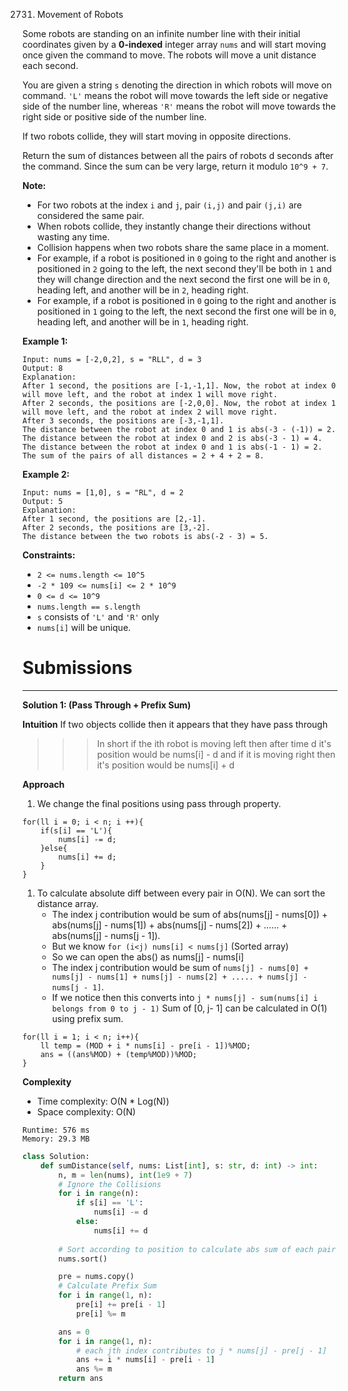 2731. Movement of Robots


Some robots are standing on an infinite number line with their initial coordinates given by a **0-indexed** integer array `nums` and will start moving once given the command to move. The robots will move a unit distance each second.

You are given a string `s` denoting the direction in which robots will move on command. `'L'` means the robot will move towards the left side or negative side of the number line, whereas `'R'` means the robot will move towards the right side or positive side of the number line.

If two robots collide, they will start moving in opposite directions.

Return the sum of distances between all the pairs of robots d seconds after the command. Since the sum can be very large, return it modulo `10^9 + 7`.

**Note:**

* For two robots at the index `i` and `j`, pair `(i,j)` and pair `(j,i)` are considered the same pair.
* When robots collide, they instantly change their directions without wasting any time.
* Collision happens when two robots share the same place in a moment.
* For example, if a robot is positioned in `0` going to the right and another is positioned in `2` going to the left, the next second they'll be both in `1` and they will change direction and the next second the first one will be in `0`, heading left, and another will be in `2`, heading right.
* For example, if a robot is positioned in `0` going to the right and another is positioned in `1` going to the left, the next second the first one will be in `0`, heading left, and another will be in `1`, heading right.
 

**Example 1:**
```
Input: nums = [-2,0,2], s = "RLL", d = 3
Output: 8
Explanation: 
After 1 second, the positions are [-1,-1,1]. Now, the robot at index 0 will move left, and the robot at index 1 will move right.
After 2 seconds, the positions are [-2,0,0]. Now, the robot at index 1 will move left, and the robot at index 2 will move right.
After 3 seconds, the positions are [-3,-1,1].
The distance between the robot at index 0 and 1 is abs(-3 - (-1)) = 2.
The distance between the robot at index 0 and 2 is abs(-3 - 1) = 4.
The distance between the robot at index 0 and 1 is abs(-1 - 1) = 2.
The sum of the pairs of all distances = 2 + 4 + 2 = 8.
```

**Example 2:**
```
Input: nums = [1,0], s = "RL", d = 2
Output: 5
Explanation: 
After 1 second, the positions are [2,-1].
After 2 seconds, the positions are [3,-2].
The distance between the two robots is abs(-2 - 3) = 5.
```

**Constraints:**

* `2 <= nums.length <= 10^5`
* `-2 * 109 <= nums[i] <= 2 * 10^9`
* `0 <= d <= 10^9`
* `nums.length == s.length `
* `s` consists of `'L'` and `'R'` only
* `nums[i]` will be unique.

# Submissions
---
**Solution 1: (Pass Through + Prefix Sum)**

__Intuition__
If two objects collide then it appears that they have pass through

>>> In short if the ith robot is moving left then after time d it's position would be nums[i] - d and if it is moving right then it's position would be nums[i] + d

__Approach__
1. We change the final positions using pass through property.
```
for(ll i = 0; i < n; i ++){
    if(s[i] == 'L'){
        nums[i] -= d;
    }else{
        nums[i] += d;
    }
}
```
1. To calculate absolute diff between every pair in O(N). We can sort the distance array.
    * The index j contribution would be sum of abs(nums[j] - nums[0]) + abs(nums[j] - nums[1]) + abs(nums[j] - nums[2]) + ...... + abs(nums[j] - nums[j - 1]).
    * But we know `for (i<j) nums[i] < nums[j]` (Sorted array)
    * So we can open the abs() as nums[j] - nums[i]
    * The index j contribution would be sum of `nums[j] - nums[0] + nums[j] - nums[1] + nums[j] - nums[2] + ..... + nums[j] - nums[j - 1]`.
    * If we notice then this converts into `j * nums[j] - sum(nums[i] i belongs from 0 to j - 1)`
Sum of [0, j- 1] can be calculated in O(1) using prefix sum.
```
for(ll i = 1; i < n; i++){
    ll temp = (MOD + i * nums[i] - pre[i - 1])%MOD;
    ans = ((ans%MOD) + (temp%MOD))%MOD;
}
```
__Complexity__
* Time complexity: O(N * Log(N))
* Space complexity: O(N)

```
Runtime: 576 ms
Memory: 29.3 MB
```
```python
class Solution:
    def sumDistance(self, nums: List[int], s: str, d: int) -> int:
        n, m = len(nums), int(1e9 + 7)
        # Ignore the Collisions
        for i in range(n):
            if s[i] == 'L':
                nums[i] -= d
            else: 
                nums[i] += d
        
        # Sort according to position to calculate abs sum of each pair in O(N)
        nums.sort()

        pre = nums.copy()
        # Calculate Prefix Sum
        for i in range(1, n):
            pre[i] += pre[i - 1]
            pre[i] %= m

        ans = 0
        for i in range(1, n):
            # each jth index contributes to j * nums[j] - pre[j - 1]
            ans += i * nums[i] - pre[i - 1]
            ans %= m
        return ans
```
